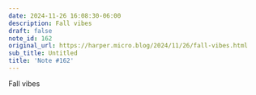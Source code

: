 ```yaml
---
date: 2024-11-26 16:08:30-06:00
description: Fall vibes
draft: false
note_id: 162
original_url: https://harper.micro.blog/2024/11/26/fall-vibes.html
sub_title: Untitled
title: 'Note #162'
---
```


Fall vibes